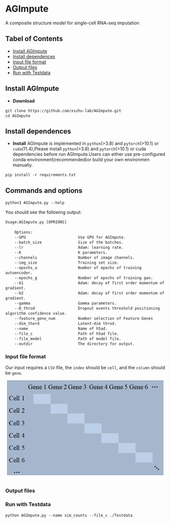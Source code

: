 
# AGImpute
A composite structure model for single-cell RNA-seq imputation
## Tabel of Contents
- [Install AGImpute](#installAGImpute)
- [Install dependences](#installdependences)
- [Input file format](#inputfileformat)
- [Output files](#outputfiles)
- [Run with Testdata](#runwithtestdata)

## <a name="installAGImpute"></a>Install AGImpute
- **Download** 
```
git clone https://github.com/xszhu-lab/AGImpute.git
cd AGImpute
```
## <a name="installdependences"></a>Install dependences
- **Install** 
AGImpute is implemented in `python`(>3.8) and `pytorch`(>10.1) or `cuda`(11.4),Please install `python`(>3.8) and `pytorch`(>10.1) or cuda dependencies before run AGImpute.Users can either use pre-configured conda environment(recommended)or build your own environmen manually.
 ```
 pip install -r requirements.txt 
 ```

## Commands and options
```
python3 AGImpute.py --help
```
You should see the following output:
```
Usage:AGImpute.py [OPRIONS]

    Options:
    --GPU                       Use GPU for AGImpute.
    --batch_size                Size of the batches.
    --lr                        Adam: learning rate.
    --K                         K parameters.
    --channels                  Number of image channels.
    --img_size                  Training set size.
    --epochs_a                  Number of epochs of training autoencoder.
    --epochs_g                  Number of epochs of training gan.
    --b1                        Adam: decay of first order momentum of gradient.
    --b2                        Adam: decay of first order momentum of gradient.
    --gamma                     Gamma parameters.
    --D_throd                   Dropout events threshold positioning algorithm confidence value.
    --feature_gene_num          Number selection of Feature Genes
    --dim_thord                 Latent-dim throd.
    --name                      Name of h5ad.
    --file_c                    Path of h5ad file.
    --file_model                Path of model file.
    --outdir                    The directory for output.
```

### <a name="inputfileformat"></a>Input file format
Our input requires a `CSV` file, the `index` should be `cell`, and the `column` should be `gene`.

![image](https://github.com/xszhu-lab/AGImpute/blob/main/images/expression%20matrix.png)

### <a name="outputfiles"></a>Output files
### <a name="runwithtestdata"></a>Run with Testdata
```
python AGImpute.py --name sim_counts --file_c ./Testdata 
```
